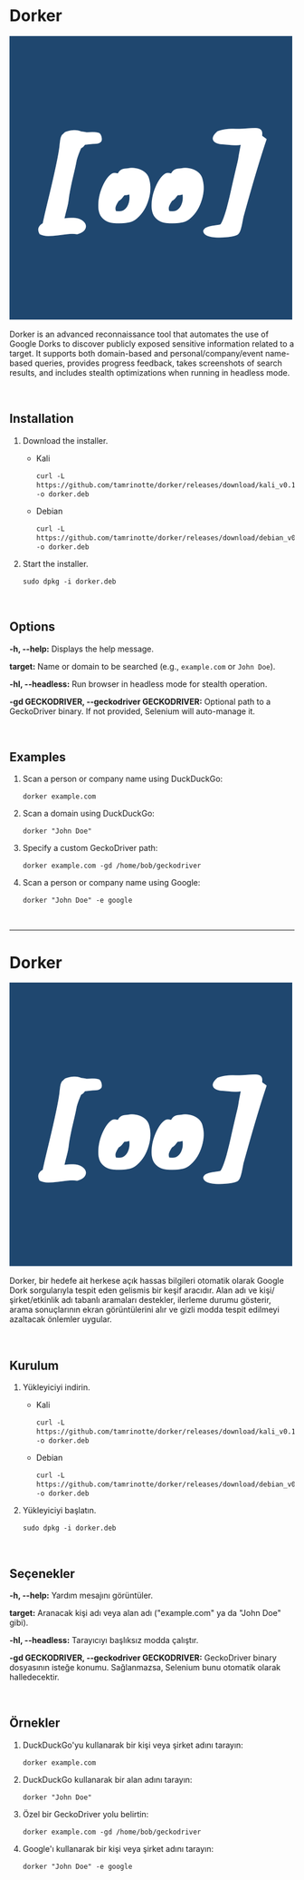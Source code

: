 # Dorker

![Dorker](https://raw.githubusercontent.com/tamrinotte/dorker/main/app_images/dorker_logo.png)

Dorker is an advanced reconnaissance tool that automates the use of Google Dorks to discover publicly exposed sensitive information related to a target. It supports both domain-based and personal/company/event name-based queries, provides progress feedback, takes screenshots of search results, and includes stealth optimizations when running in headless mode.

<br>

## Installation

1. Download the installer.

   * Kali

         curl -L https://github.com/tamrinotte/dorker/releases/download/kali_v0.1.0/dorker.deb -o dorker.deb

   * Debian

         curl -L https://github.com/tamrinotte/dorker/releases/download/debian_v0.1.0/dorker.deb -o dorker.deb

2. Start the installer.

       sudo dpkg -i dorker.deb

<br>

## Options

**-h, --help:** Displays the help message.

**target:** Name or domain to be searched (e.g., `example.com` or `John Doe`).

**-hl, --headless:** Run browser in headless mode for stealth operation.

**-gd GECKODRIVER, --geckodriver GECKODRIVER:** Optional path to a GeckoDriver binary. If not provided, Selenium will auto-manage it.

<br>

## Examples

1. Scan a person or company name using DuckDuckGo:

       dorker example.com

2. Scan a domain using DuckDuckGo:

       dorker "John Doe"

3. Specify a custom GeckoDriver path:

       dorker example.com -gd /home/bob/geckodriver

4. Scan a person or company name using Google:

       dorker "John Doe" -e google

<br>

---

# Dorker

![Dorker](https://raw.githubusercontent.com/tamrinotte/dorker/main/app_images/dorker_logo.png)

Dorker, bir hedefe ait herkese açık hassas bilgileri otomatik olarak Google Dork sorgularıyla tespit eden gelismis bir keşif aracıdır. Alan adı ve kişi/şirket/etkinlik adı tabanlı aramaları destekler, ilerleme durumu gösterir, arama sonuçlarının ekran görüntülerini alır ve gizli modda tespit edilmeyi azaltacak önlemler uygular.

<br>

## Kurulum

1. Yükleyiciyi indirin.

   * Kali

         curl -L https://github.com/tamrinotte/dorker/releases/download/kali_v0.1.0/dorker.deb -o dorker.deb

   * Debian

	     curl -L https://github.com/tamrinotte/dorker/releases/download/debian_v0.1.0/dorker.deb -o dorker.deb

2. Yükleyiciyi başlatın.

       sudo dpkg -i dorker.deb

<br>

## Seçenekler

**-h, --help:** Yardım mesajını görüntüler.

**target:** Aranacak kişi adı veya alan adı ("example.com" ya da "John Doe" gibi).

**-hl, --headless:** Tarayıcıyı başlıksız modda çalıştır.

**-gd GECKODRIVER, --geckodriver GECKODRIVER:** GeckoDriver binary dosyasının isteğe konumu. Sağlanmazsa, Selenium bunu otomatik olarak halledecektir.

<br>

## Örnekler

1. DuckDuckGo'yu kullanarak bir kişi veya şirket adını tarayın:

       dorker example.com

2. DuckDuckGo kullanarak bir alan adını tarayın:

       dorker "John Doe"

3. Özel bir GeckoDriver yolu belirtin:

       dorker example.com -gd /home/bob/geckodriver

4. Google'ı kullanarak bir kişi veya şirket adını tarayın:

       dorker "John Doe" -e google
